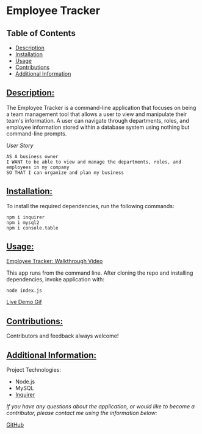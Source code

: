 # Employee Tracker

## Table of Contents

* [Description](#description)
* [Installation](#installation)
* [Usage](#usage)
* [Contributions](#contributions)
* [Additional Information](#additional-information)

## [Description:](#table-of-contents)
The Employee Tracker is a command-line application that focuses on being a team management tool that allows a user to view and manipulate their team's information. A user can navigate through departments, roles, and employee information stored within a database system using nothing but command-line prompts.

*User Story*
```
AS A business owner
I WANT to be able to view and manage the departments, roles, and employees in my company
SO THAT I can organize and plan my business
```

## [Installation:](#table-of-contents)
To install the required dependencies, run the following commands:
```
npm i inquirer
npm i mysql2
npm i console.table
```

## [Usage:](#table-of-contents)
[Employee Tracker: Walkthrough Video](placeholder)

This app runs from the command line. After cloning the repo and installing dependencies, invoke application with:
```
node index.js
```
[Live Demo Gif](placeholder)

## [Contributions:](#table-of-contents)
Contributors and feedback always welcome!

## [Additional Information:](#table-of-contents)
Project Technologies:
* Node.js
* MySQL
* [Inquirer](https://www.npmjs.com/package/inquirer)


_If you have any questions about the application, or would like to become a contributor, please contact me using the information below:_

[GitHub](https://github.com/blindsweatyhansolo)